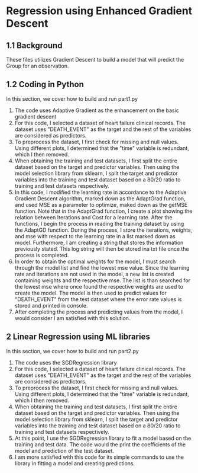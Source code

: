 # Regression using Enhanced Gradient Descent

## 1.1 Background
  These files utilizes Gradient Descent to build a model that will predict the Group for an observation. 

## 1.2 Coding in Python
In this section, we cover how to build and run part1.py

1. The code uses Adaptive Gradient as the enhancement on the basic gradient descent
2. For this code, I selected a dataset of heart failure clinical records. The dataset uses "DEATH_EVENT" as the target and the rest of the variables are considered as predictors.
3. To preprocess the dataset, I first check for missing and null values. Using different plots, I determined that the "time" variable is redundant, which I then removed.
4. When obtaining the training and test datasets, I first split the entire dataset based on the target and predictor variables. Then using the model selection library from sklearn, I split the target and predictor variables into the training and test dataset based on a 80/20 ratio to training and test datasets respectively.
5. In this code, I modified the learning rate in accordance to the Adaptive Gradient Descent algorithm, marked down as the AdaptGrad function, and used MSE as a parameter to optimize, maked down as the getMSE function. Note that in the AdaptGrad function, I create a plot showing the relation between Iterations and Cost for a learning rate. After the functions, I begin the process in reading the training dataset by using the AdaptGD function. During the process, I store the iterations, weights, and mse with respect to the learning rate in a list marked down as model. Furthermore, I am creating a string that stores the information previously stated. This log string will then be stored ina txt file once the process is completed.
6. In order to obtain the optimal weights for the model, I must search through the model list and find the lowest mse value. Since the learning rate and iterations are not used in the model, a new list is created containing weights and the respective mse. The list is than searched for the lowest mse where once found the respective weights are used to create the model. The model is then used to predict values for "DEATH_EVENT" from the test dataset where the error rate values is stored and printed in console.
7. After completing the process and predicting values from the model, I would consider I am satisfied with this solution. 

## 2 Linear Regression using ML libraries
In this section, we cover how to build and run part2.py

1. The code uses the SGDRegression library
2. For this code, I selected a dataset of heart failure clinical records. The dataset uses "DEATH_EVENT" as the target and the rest of the variables are considered as predictors.
3. To preprocess the dataset, I first check for missing and null values. Using different plots, I determined that the "time" variable is redundant, which I then removed.
4. When obtaining the training and test datasets, I first split the entire dataset based on the target and predictor variables. Then using the model selection library from sklearn, I split the target and predictor variables into the training and test dataset based on a 80/20 ratio to training and test datasets respectively.
5. At this point, I use the SGDRegression library to fit a model based on the training and test data. The code would the print the coefficients of the model and prediction of the test dataset.
6. I am more satisfied with this code for its simple commands to use the library in fitting a model and creating predictions.
